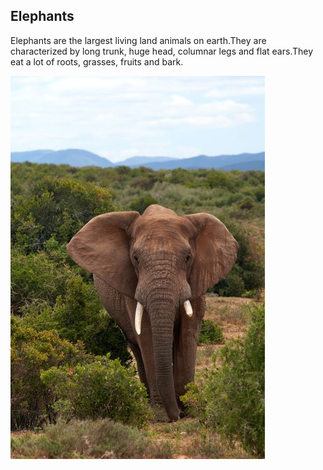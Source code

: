 ## Elephants

Elephants are the largest living land animals on earth.They are characterized by long trunk, huge head, columnar legs and flat ears.They eat a lot of roots, grasses, fruits and bark. 

![Elefant](Nature_2.jpg)
